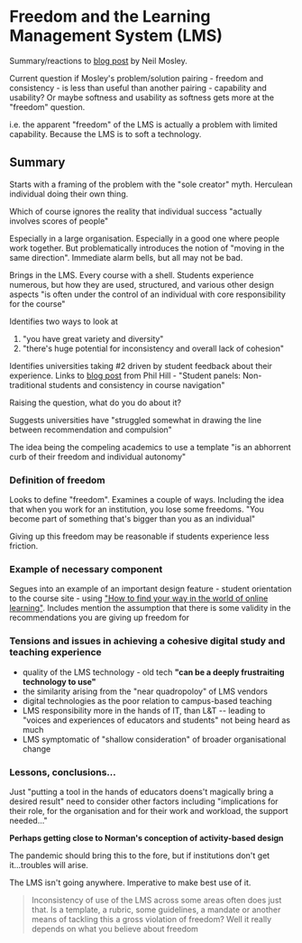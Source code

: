 # Freedom and the Learning Management System (LMS)

Summary/reactions to [blog post](https://www.neilmosley.com/blog/freedom-and-the-lms) by Neil Mosley.

Current question if Mosley's problem/solution pairing - freedom and consistency - is less than useful than another pairing - capability and usability? Or maybe softness and usability as softness gets more at the "freedom" question.

i.e. the apparent "freedom" of the LMS is actually a problem with limited capability. Because the LMS is to soft a technology. 


## Summary

Starts with a framing of the problem with the "sole creator" myth. Herculean individual doing their own thing.

Which of course ignores the reality that individual success "actually involves scores of people"

Especially in a large organisation. Especially in a good one where people work together. But problematically introduces the notion of "moving in the same direction".  Immediate alarm bells, but all may not be bad. 

Brings in the LMS. Every course with a shell. Students experience numerous, but how they are used, structured, and various other design aspects "is often under the control of an individual with core responsibility for the course"

Identifies two ways to look at 
1. "you have great variety and diversity"
2. "there's huge potential for inconsistency and overall lack of cohesion"

Identifies universities taking #2 driven by student feedback about their experience. Links to [blog post](https://philonedtech.com/student-panels-non-traditional-students-and-consistency-in-course-navigation/) from Phil Hill - "Student panels: Non-traditional students and consistency in course navigation"

Raising the question, what do you do about it?

Suggests universities have "struggled somewhat in drawing the line between recommendation and compulsion"

The idea being the compeling academics to use a template "is an abhorrent curb of their freedom and individual autonomy"

### Definition of freedom

Looks to define "freedom". Examines a couple of ways. Including the idea that when you work for an institution, you lose some freedoms. "You become part of something that's bigger than you as an individual"

Giving up this freedom may be reasonable if students experience less friction.

### Example of necessary component

Segues into an example of an important design feature - student orientation to the course site - using ["How to find your way in the world of online learning"](https://medium.com/@leonardhoux/how-to-find-your-way-in-the-world-of-online-learning-46ef9db731a6). Includes mention the assumption that there is some validity in the recommendations you are giving up freedom for

### Tensions and issues in achieving a cohesive digital study and teaching experience

- quality of the LMS technology - old tech **"can be a deeply frustraiting technology to use"**
- the similarity arising from the "near quadropoloy" of LMS vendors
- digital technologies as the poor relation to campus-based teaching
- LMS responsibility more in the hands of IT, than L&T -- leading to "voices and experiences of educators and students" not being heard as much
- LMS symptomatic of "shallow consideration" of broader organisational change

### Lessons, conclusions...

Just "putting a tool in the hands of educators doens't magically bring a desired result" need to consider other factors including "implications for their role, for the organisation and for their work and workload, the support needed..."

**Perhaps getting close to Norman's conception of activity-based design**

The pandemic should bring this to the fore, but if institutions don't get it...troubles will arise.

The LMS isn't going anywhere. Imperative to make best use of it.

> Inconsistency of use of the LMS across some areas often does just that. Is a template, a rubric, some guidelines, a mandate or another means of tackling this a gross violation of freedom? Well it really depends on what you believe about freedom


